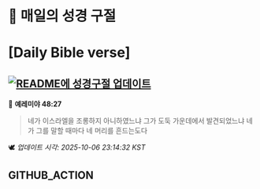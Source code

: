 # 🙏 매일의 성경 구절
# [Daily Bible verse]
## [![README에 성경구절 업데이트](https://github.com/DONGSUKA/first_test/actions/workflows/update-readme-bible.yml/badge.svg)](https://github.com/DONGSUKA/first_test/actions/workflows/update-readme-bible.yml)
<!-- START_BIBLE_VERSE -->
📖 **예레미야 48:27**
> 네가 이스라엘을 조롱하지 아니하였느냐 그가 도둑 가운데에서 발견되었느냐 네가 그를 말할 때마다 네 머리를 흔드는도다

🕊️ _업데이트 시각: 2025-10-06 23:14:32 KST_
  <!-- END_BIBLE_VERSE -->
## GITHUB_ACTION
